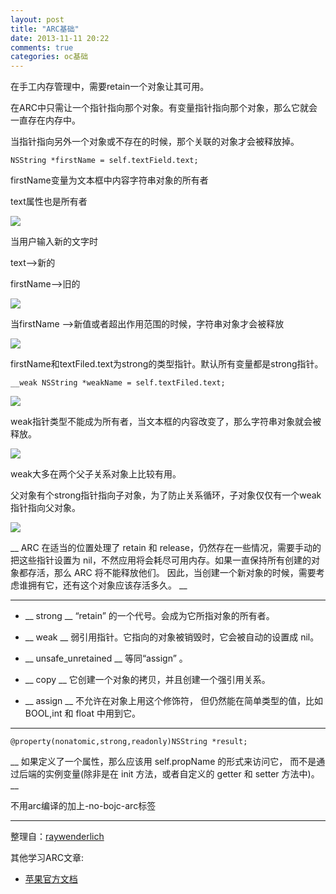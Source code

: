 ```yaml
---
layout: post
title: "ARC基础"
date: 2013-11-11 20:22
comments: true
categories: oc基础
---
```


在手工内存管理中，需要retain一个对象让其可用。

在ARC中只需让一个指针指向那个对象。有变量指针指向那个对象，那么它就会一直存在内存中。

当指针指向另外一个对象或不存在的时候，那个关联的对象才会被释放掉。

    NSString *firstName = self.textField.text;
    
firstName变量为文本框中内容字符串对象的所有者

text属性也是所有者

![](http://cdn5.raywenderlich.com/wp-content/uploads/2011/10/Pointers2-500x265.png)

<!--more-->

当用户输入新的文字时

text-->新的

firstName-->旧的

![](http://cdn1.raywenderlich.com/wp-content/uploads/2011/10/Pointers3-500x235.png)

当firstName -->新值或者超出作用范围的时候，字符串对象才会被释放

![](http://cdn1.raywenderlich.com/wp-content/uploads/2011/10/Pointers4-500x198.png)

firstName和textFiled.text为strong的类型指针。默认所有变量都是strong指针。


    __weak NSString *weakName = self.textFiled.text;
    
![](http://cdn2.raywenderlich.com/wp-content/uploads/2011/10/Pointers5-500x241.png)

weak指针类型不能成为所有者，当文本框的内容改变了，那么字符串对象就会被释放。

![](http://cdn2.raywenderlich.com/wp-content/uploads/2011/10/Pointers6-500x209.png)

weak大多在两个父子关系对象上比较有用。

父对象有个strong指针指向子对象，为了防止关系循环，子对象仅仅有一个weak指针指向父对象。

![](http://cdn5.raywenderlich.com/wp-content/uploads/2011/10/Pointers7-500x212.png)

__  ARC 在适当的位置处理了 retain 和 release，仍然存在一些情况，需要手动的把这些指针设置为 nil，不然应用将会耗尽可用内存。如果一直保持所有创建的对象都存活，那么 ARC 将不能释放他们。 因此，当创建一个新对象的时候，需要考虑谁拥有它，还有这个对象应该存活多久。 __

_________

* __ strong __ “retain” 的一个代号。会成为它所指对象的所有者。

* __ weak __ 弱引用指针。它指向的对象被销毁时，它会被自动的设置成 nil。

* __ unsafe_unretained __ 等同“assign” 。 

* __ copy __ 它创建一个对象的拷贝，并且创建一个强引用关系。

* __ assign __ 不允许在对象上用这个修饰符， 但仍然能在简单类型的值，比如 BOOL,int 和 float 中用到它。

_________

    @property(nonatomic,strong,readonly)NSString *result;
    
__ 如果定义了一个属性，那么应该用 self.propName 的形式来访问它， 而不是通过后端的实例变量(除非是在 init 方法，或者自定义的 getter 和 setter 方法中)。 __

        
不用arc编译的加上-no-bojc-arc标签

_________

整理自：[raywenderlich](http://www.raywenderlich.com/5677/beginning-arc-in-ios-5-part-1)

其他学习ARC文章:

* [苹果官方文档](https://developer.apple.com/library/ios/#releasenotes/ObjectiveC/RN-TransitioningToARC/Introduction/Introduction.html)

